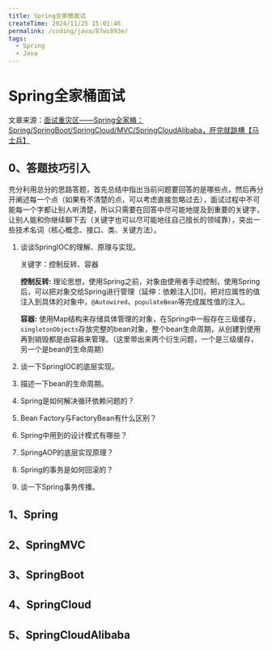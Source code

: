 ```yaml
---
title: Spring全家桶面试
createTime: 2024/11/25 15:01:46
permalink: /coding/java/87ws893e/
tags:
  - Spring
  - Java
---
```

# Spring全家桶面试

文章来源：[面试重灾区——Spring全家桶：Spring/SpringBoot/SpringCloud/MVC/SpringCloudAlibaba，肝完就跳槽【马士兵】](https://www.bilibili.com/video/BV1kf421v7Ja)

## 0、答题技巧引入

充分利用总分的思路答题，首先总结中指出当前问题要回答的是哪些点，然后再分开阐述每一个点（如果有不清楚的点，可以考虑直接忽略过去），面试过程中不可能每一个字都让别人听清楚，所以只需要在回答中尽可能地提及到重要的关键字，让别人能和你继续聊下去（关键字也可以尽可能地往自己擅长的领域靠），突出一些技术名词（核心概念、接口、类、关键方法）。

1. 谈谈SpringIOC的理解、原理与实现。

   关键字：控制反转、容器

   **控制反转:** 理论思想，使用Spring之前，对象由使用者手动控制，使用Spring后，可以把对象交给Spring进行管理（延伸：依赖注入[DI]，把对应属性的值注入到具体的对象中，`@Autowired`、`populateBean`等完成属性值的注入。

   **容器:** 使用Map结构来存储具体管理的对象，在Spring中一般存在三级缓存，`singletonObjects`存放完整的bean对象，整个bean生命周期，从创建到使用再到销毁都是由容器来管理。（这里带出来两个衍生问题，一个是三级缓存，另一个是bean的生命周期）

2. 谈一下SpringIOC的底层实现。

3. 描述一下bean的生命周期。

4. Spring是如何解决循环依赖问题的？

5. Bean Factory与FactoryBean有什么区别？

6. Spring中用到的设计模式有哪些？

7. SpringAOP的底层实现原理？

8. Spring的事务是如何回滚的？

9. 谈一下Spring事务传播。

## 1、Spring

## 2、SpringMVC

## 3、SpringBoot

## 4、SpringCloud

## 5、SpringCloudAlibaba
